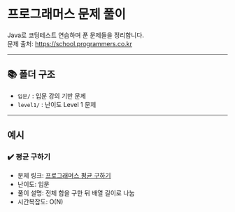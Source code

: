 # 프로그래머스 문제 풀이

Java로 코딩테스트 연습하며 푼 문제들을 정리합니다.  
문제 출처: https://school.programmers.co.kr

---

## 📚 폴더 구조

- `입문/` : 입문 강의 기반 문제
- `level1/` : 난이도 Level 1 문제

---

## 예시

### ✔️ 평균 구하기

- 문제 링크: [프로그래머스 평균 구하기](https://school.programmers.co.kr/learn/courses/30/lessons/12944)
- 난이도: 입문
- 풀이 설명: 전체 합을 구한 뒤 배열 길이로 나눔
- 시간복잡도: O(N)
